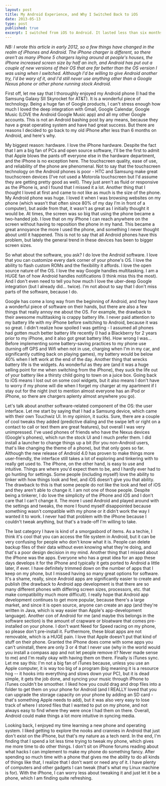 ```yaml
---
layout: post
title: My Android Experience, and Why I Switched Back to iOS
date: 2013-05-13
type: post
published: true
excerpt: I switched from iOS to Android. It lasted less than six months. I reflect on why.
---
```

<em>NB: I wrote this article in early 2012, so a few things have changed in the realm of iPhones and Android. The iPhone charger is different, so there aren't as many iPhone 5 chargers laying around at people's houses, the iPhone increased screen size by half an inch, and Android has put out a couple of new versions of their OS that are far better than the OS version I was using when I switched. Although I'd be willing to give Android another try, I'd be wary of it, and I'd still never use anything other than a Google Nexus phone or other phone running stock Android.</em>

First off, let me say that I thoroughly enjoyed my Android phone (I had the Samsung Galaxy SII Skyrocket for AT&T). It is a wonderful piece of technology. Being a huge fan of Google products, I can't stress enough how much I loved the deep integration with Gmail, Google Calendar, Google Music (LOVE the Android Google Music app) and all my other Google accounts. This is not an Android bashing post by any means, because they have a great operating system and have had great success. But there are reasons I decided to go back to my old iPhone after less than 6 months on Android, and here's why.

My biggest reason: hardware. I love the iPhone hardware. Despite the fact that I am a big fan of PCs and open source software, I'll be the first to admit that Apple blows the pants off everyone else in the hardware department, and the iPhone is no exception here. The touchscreen quality, ease of use, and reliability of the phone are phenomenal. Not to say that the touchscreen technology on the Android phones is poor - HTC and Samsung make great touchscreen devices (I've not used a Motorola touchscreen but I'd assume they are getting pretty good as well). They just aren't as fluid or responsive as the iPhone is, and I found that I missed it a lot. Another thing that I thought I loved at first and came to not like as much is the size of the phone. My Android phone was huge. I loved it when I was browsing websites on my phone (which wasn't that often since 80% of my day I'm in front of a computer), but aside from that, it wasn't as great as I initially thought it would be. At times, the screen was so big that using the phone became a two-handed job. I love that on my iPhone I can reach anywhere on the screen without having to reposition the phone in my hand. This became a great annoyance the more I used the phone, and something I never thought about until it happened. This is not to say that all Android phones have this problem, but lately the general trend in these devices has been to bigger screen sizes.

So what about the software, you ask? I do love the Android software. I love that you can customize every dark corner of your phone's OS. I love the ability to flash custom ROMs and the flexibility it affords. I love the open source nature of the OS. I love the way Google handles multitasking. I am a HUGE fan of how Android handles notifications (I think miss this the most). And I don't even need to tell you how much I love the uber-deep Google integration (but I already did... twice). I'm not about to say that I don't miss parts of the software, because I do.

Google has come a long way from the beginning of Android, and they have a wonderful piece of software on their hands, but there are also a few things that really annoy me about the OS. For example, the drawback to their awesome multitasking is crappy battery life. I never paid attention to my battery life with my iPhone before switching to Android, because it was so great. I didn't realize how spoiled I was getting - I assumed all phones had gotten much better battery life recently (I had a Blackberry for 2 years prior to my iPhone, and it also got great battery life). How wrong I was... Before implementing some battery-saving practices to my phone use (turning off GPS and Wifi when not in use, charging when I'm in my car, and significantly cutting back on playing games), my battery would be below 40% when I left work at the end of the day. Another thing that wrecks battery life is the widgets. As wonderful as they are (and it was a huge selling point for me when switching from the iPhone), they suck the life out of your battery like a thirsty child going to town on a juice box. Going back to iOS means I lost out on some cool widgets, but it also means I don't have to worry if my phone will die when I forget my charger at my apartment if I stay out for the night (not to mention almost everyone has an iPod or iPhone, so there are chargers aplenty almost anywhere you go).

Let's talk about another software-related component of the OS: the user interface. Let me start by saying that I had a Samsung device, which came with their own Touchwiz UI. In my opinion, it sucks. Sure, there are a couple of cool tweaks they added (predictive dialing and the swipe left or right on a contact to call or text them are great features), but overall I was very unimpressed. I've used phones of friends who have the Nexus devices (Google's phones), which run the stock UI and I much prefer them. I did install a launcher to change things up a bit (for you non-Android users, that's like changing the theme of a phone), but that only goes so far. Although the new release of Android 4.0 has proven to make things more user-friendly, the interface still takes a lot of exploring and tinkering with to really get used to. The iPhone, on the other hand, is easy to use and intuitive. Things are where you'd expect them to be, and I hardly ever had to go hunting for settings. Some people (including myself) love the ability to tinker with how things look and feel, and iOS doesn't give you that ability. The drawback to this is that some people do not like the look and feel of iOS and they aren't able to change it. I am not one of those people. Despite being a tinkerer, I do love the simplicity of the iPhone and iOS and I don't care that I can't change it. The more I used Android and played around with the settings and tweaks, the more I found myself disappointed because something wasn't compatible with my phone or it didn't work the way I wanted it to work. I never had that problem with the iPhone because I couldn't tweak anything, but that's a trade-off I'm willing to take.

The last category I have is kind of a smorgasbord of items. As a techie, I think it's cool that you can access the file system in Android, but it can be very confusing for people who don't know what it is. People can delete backup files of their data without even knowing what they're doing, and that's a poor design decision in my mind. Another thing that I missed about the iPhone was the apps. Everyone who has a great idea for an app these days develops it for the iPhone and typically it gets ported to Android a little later, if ever. I have definitely trimmed down on the number of apps that I keep on my phone, but I missed having so many great options for software. It's a shame, really, since Android apps are significantly easier to create and publish (the drawback to Android app development is that there are so many different phones with differing screen sizes, processors, etc. that make compatibility much more difficult). I really hope that Android app development continues to get more popular, because there's a large market, and since it is open source, anyone can create an app (and they're written in Java, which is way easier than Apple's app-development language). Another con of Android for me (and maybe this belongs in the software section) is the amount of crapware or bloatware that comes pre-installed on your phone. I don't want Need for Speed racing on my phone, so please don't pre-install it. Furthermore, these bloat apps are not removable, which is a HUGE pain. I love that Apple doesn't put that kind of stuff on their phone. Granted the iPhone does come with some apps you can't uninstall, there are only 3 or 4 that I never use (why in the world would you install a compass app and not let people remove it? Never made sense to me) and I'm really okay with having them on there. Finally is iTunes sync. Let me say this: I'm not a big fan of iTunes because, unless you use an Apple computer, it is way too big of a program (big meaning it is a resource hog -- it hooks into everything and slows down your PC), but it is dead simple, it gets the job done, and syncing your music through iPhone to iTunes couldn't be smoother. I liked how you could drag and drop files into a folder to get them on your phone for Android (and I REALLY loved that you can upgrade the storage capacity on your phone by adding an SD card - that's something Apple needs to add), but it was also very easy to lose track of where I stored files that I wanted to put on my phone, and not always easy to find where they were once I had them on there. Overall, Android could make things a lot more intuitive in syncing media.

Looking back, I enjoyed my time learning a new phone and operating system. I liked getting to explore the nooks and crannies in Android that just don't exist on the iPhone, but that's my nature as a tech nerd. In the end, I'm finding that I spend a lot less time trying to tweak my phone, which gives me more time to do other things. I don't sit on iPhone forums reading about what hacks I can implement to make my phone do something fancy. After spending so much time with a phone that gives me the ability to do all kinds of things like that, I realize that I don't want or need any of it. I have plenty of computers and other gadgets I can tweak (that's what my Linux machine is for). With the iPhone, I can worry less about tweaking it and just let it be a phone, which I am finding quite refreshing.
